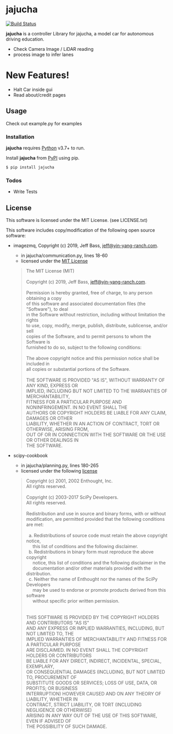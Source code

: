 # jajucha

[![Build Status]()]()

**jajucha** is a controller Library for jajucha, a model car for autonomous driving education.

  - Check Camera Image / LiDAR reading
  - process image to infer lanes

# New Features!

  - Halt Car inside gui
  - Read about/credit pages

## Usage
Check out example.py for examples

### Installation

**jajucha** requires [Python](https://www.python.org/) v3.7+ to run.

Install **jajucha** from [PyPI](https://pypi.org/) using pip.

```sh
$ pip install jajucha
```

### Todos

 - Write Tests

## License

This software is licensed under the MIT License. (see LICENSE.txt)

This software includes copy/modification of the following open source software:

- imagezmq, Copyright (c) 2019, Jeff Bass, jeff@yin-yang-ranch.com.
    - in jajucha/communication.py, lines 18-60
    - licensed under
      the [MIT License](https://github.com/jeffbass/imagezmq/blob/7a233584552c929d2a0c7152da563989331735ca/LICENSE.txt)
  > The MIT License (MIT)\
  \
  Copyright (c) 2019, Jeff Bass, jeff@yin-yang-ranch.com.\
  \
  Permission is hereby granted, free of charge, to any person obtaining a copy\
  of this software and associated documentation files (the "Software"), to deal\
  in the Software without restriction, including without limitation the rights\
  to use, copy, modify, merge, publish, distribute, sublicense, and/or sell\
  copies of the Software, and to permit persons to whom the Software is\
  furnished to do so, subject to the following conditions:\
  \
  The above copyright notice and this permission notice shall be included in\
  all copies or substantial portions of the Software.\
  \
  THE SOFTWARE IS PROVIDED "AS IS", WITHOUT WARRANTY OF ANY KIND, EXPRESS OR\
  IMPLIED, INCLUDING BUT NOT LIMITED TO THE WARRANTIES OF MERCHANTABILITY,\
  FITNESS FOR A PARTICULAR PURPOSE AND NONINFRINGEMENT. IN NO EVENT SHALL THE\
  AUTHORS OR COPYRIGHT HOLDERS BE LIABLE FOR ANY CLAIM, DAMAGES OR OTHER\
  LIABILITY, WHETHER IN AN ACTION OF CONTRACT, TORT OR OTHERWISE, ARISING FROM,\
  OUT OF OR IN CONNECTION WITH THE SOFTWARE OR THE USE OR OTHER DEALINGS IN\
  THE SOFTWARE.

- scipy-cookbook
    - in jajucha/planning.py, lines 180-265
    - licensed under the
      following [license](https://github.com/scipy/scipy-cookbook/blob/5e2833afe5589ac794d70d858a22116144730bee/LICENSE.txt)
    > Copyright (c) 2001, 2002 Enthought, Inc.\
      All rights reserved.\
      \
      Copyright (c) 2003-2017 SciPy Developers.\
      All rights reserved.\
      \
      Redistribution and use in source and binary forms, with or without\
      modification, are permitted provided that the following conditions are met:\
      \
      &nbsp; a. Redistributions of source code must retain the above copyright notice,\
      &nbsp; &nbsp; &nbsp;this list of conditions and the following disclaimer.\
      &nbsp; b. Redistributions in binary form must reproduce the above copyright\
      &nbsp; &nbsp; &nbsp;notice, this list of conditions and the following disclaimer in the\
      &nbsp; &nbsp; &nbsp;documentation and/or other materials provided with the distribution.\
      &nbsp; c. Neither the name of Enthought nor the names of the SciPy Developers\
      &nbsp; &nbsp; &nbsp;may be used to endorse or promote products derived from this software\
      &nbsp; &nbsp; &nbsp;without specific prior written permission.\
      \
      \
      THIS SOFTWARE IS PROVIDED BY THE COPYRIGHT HOLDERS AND CONTRIBUTORS "AS IS"\
      AND ANY EXPRESS OR IMPLIED WARRANTIES, INCLUDING, BUT NOT LIMITED TO, THE\
      IMPLIED WARRANTIES OF MERCHANTABILITY AND FITNESS FOR A PARTICULAR PURPOSE\
      ARE DISCLAIMED. IN NO EVENT SHALL THE COPYRIGHT HOLDERS OR CONTRIBUTORS\
      BE LIABLE FOR ANY DIRECT, INDIRECT, INCIDENTAL, SPECIAL, EXEMPLARY,\
      OR CONSEQUENTIAL DAMAGES (INCLUDING, BUT NOT LIMITED TO, PROCUREMENT OF\
      SUBSTITUTE GOODS OR SERVICES; LOSS OF USE, DATA, OR PROFITS; OR BUSINESS\
      INTERRUPTION) HOWEVER CAUSED AND ON ANY THEORY OF LIABILITY, WHETHER IN\
      CONTRACT, STRICT LIABILITY, OR TORT (INCLUDING NEGLIGENCE OR OTHERWISE)\
      ARISING IN ANY WAY OUT OF THE USE OF THIS SOFTWARE, EVEN IF ADVISED OF\
      THE POSSIBILITY OF SUCH DAMAGE.
